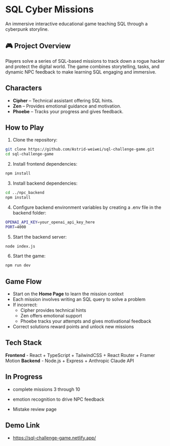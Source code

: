 # SQL Cyber Missions

An immersive interactive educational game teaching SQL through a cyberpunk storyline.

## 🎮 Project Overview

Players solve a series of SQL-based missions to track down a rogue hacker and protect the digital world. The game combines storytelling, tasks, and dynamic NPC feedback to make learning SQL engaging and immersive.


## Characters
- **Cipher** – Technical assistant offering SQL hints.
- **Zen** – Provides emotional guidance and motivation.
- **Phoebe** – Tracks your progress and gives feedback.

## How to Play
1. Clone the repository:
```bash
git clone https://github.com/Astrid-weiwei/sql-challenge-game.git
cd sql-challenge-game
```
2. Install frontend dependencies:
```bash
npm install
```
3. Install backend dependencies:
```bash
cd ../npc_backend
npm install
```
4. Configure backend environment variables by creating a .env file in the backend folder:
```bash
OPENAI_API_KEY=your_openai_api_key_here
PORT=4000
```
5. Start the backend server:
```bash
node index.js
```
6. Start the game:
```bash
npm run dev
```

##  Game Flow
- Start on the **Home Page** to learn the mission context
- Each mission involves writing an SQL query to solve a problem
- If incorrect:
  - Cipher provides technical hints
  - Zen offers emotional support
  - Phoebe tracks your attempts and gives motivational feedback
- Correct solutions reward points and unlock new missions

## Tech Stack
**Frontend** - React + TypeScript + TailwindCSS + React Router + Framer Motion 
**Backend** - Node.js + Express + Anthropic Claude API

##  In Progress
- complete missions 3 through 10

- emotion recognition to drive NPC feedback

- Mistake review page

## Demo Link
- https://sql-challenge-game.netlify.app/

